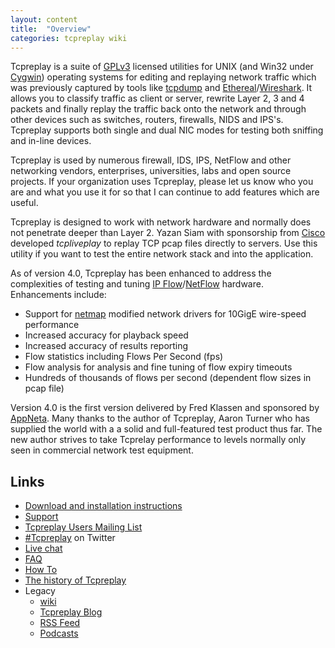 ```yaml
---
layout: content
title:  "Overview"
categories: tcpreplay wiki
---
```


Tcpreplay is a suite of [GPLv3] licensed utilities for UNIX (and Win32 under
[Cygwin]) operating systems for editing and replaying network traffic which
was previously captured by tools like [tcpdump] and [Ethereal]/[Wireshark]. 
It allows you to classify traffic as client or server, rewrite Layer 2, 3 and 4 
packets and finally replay the traffic back onto the network and through other
devices such as switches, routers, firewalls, NIDS and IPS's. Tcpreplay supports
both single and dual NIC modes for testing both sniffing and in-line devices.

Tcpreplay is used by numerous firewall, IDS, IPS, NetFlow and other networking
vendors, enterprises, universities, labs and open source projects. If your
organization uses Tcpreplay, please let us know who you are and what you use
it for so that I can continue to add features which are useful.

Tcpreplay is designed to work with network hardware and normally does not
penetrate deeper than Layer 2. Yazan Siam with sponsorship from [Cisco] developed
*tcpliveplay* to replay TCP pcap files directly to servers. Use this utility
if you want to test the entire network stack and into the application.

As of version 4.0, Tcpreplay has been enhanced to address the complexities of
testing and tuning [IP Flow][flow]/[NetFlow] hardware. Enhancements include:

* Support for [netmap] modified network drivers for 10GigE wire-speed performance
* Increased accuracy for playback speed
* Increased accuracy of results reporting
* Flow statistics including Flows Per Second (fps)
* Flow analysis for analysis and fine tuning of flow expiry timeouts
* Hundreds of thousands of flows per second (dependent flow sizes in pcap file) 

Version 4.0 is the first version delivered by Fred Klassen and sponsored by 
[AppNeta]. Many thanks to the author of Tcpreplay, Aaron Turner who has supplied
the world with a a solid and full-featured test product thus far. The new author
strives to take Tcprelay performance to levels normally only seen in commercial
network test equipment.

## Links

* [Download and installation instructions][installation]
* [Support]
* [Tcpreplay Users Mailing List][maillist]
* [#Tcpreplay][Twitter] on Twitter
* [Live chat]
* [FAQ]
* [How To]
* [The history of Tcpreplay][history]
* Legacy
    * [wiki][legacywiki]
    * [Tcpreplay Blog][legacyblog]
    * [RSS Feed][rss]
    * [Podcasts]
    


[GPLv3]:    http://www.gnu.org/licenses/gpl-3.0.html
[netmap]:   http://info.iet.unipi.it/~luigi/netmap/
[flow]:     http://en.wikipedia.org/wiki/Traffic_flow_%28computer_networking%29
[NetFlow]:  http://www.cisco.com/go/netflow
[Cygwin]:   http://www.cygwin.com/
[Wireshark]: http://www.wireshark.org
[tcpdump]:  http://www.tcpdump.org
[Ethereal]: http://www.ethreal.com
[Cisco]:    http://www.cisco.com
[AppNeta]:  http://www.appneta.com
[maillist]: https://lists.sourceforge.net/lists/listinfo/tcpreplay-users
[legacyblog]:  http://synfin.net/sock_stream/tag/tcpreplay
[legacywiki]:  http://tcpreplay.synfin.net/
[rss]:        http://synfin.net/sock_stream/tag/tcpreplay/rss
[Twitter]:    https://twitter.com/search?q=%23Tcpreplay
[Podcasts]:   http://tcpreplay.synfin.net/tcprecast/
[history]:        history.html
[installation]:   installation.html
[Live chat]:      chat.html
[Support]:        support.html
[FAQ]:            faq.html
[How To]:         howto.html
